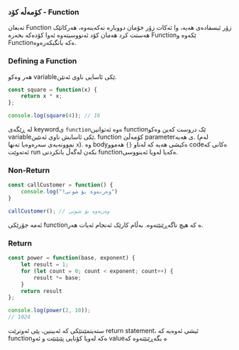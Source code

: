  ### کۆمەڵە کۆد - Function
تەبعان Function زۆر ئیسفادەی هەیە، وا ئەکات زۆر خۆمان دووبارە نەکەینەوە، هەرکاتێک هەستت کرد هەمان کۆد ئەنووسیتەوە ئەوا کۆدەکە بخەرە Functionێکەوە و Functionەکە بانگبکەرەوە.

### Defining a Function
هەر وەکو variableێکی ئاسایی ناوی ئەنێن.
```js
const square = function(x) {
    return x * x;
};

console.log(square(4)); // 16
```

لە ڕێگەی keywordی `function`ەوە ئەتوانین functionێک دروست کەین وەکو variableێکی ئاسایش ناوی ئەنێین. function کۆمەڵێ parameterی هەیە. (لەم نموونەیەی سەرەوەیا تەنها `x`).
وە bodyەکیشی هەیە کە لەناو `{}` هەموو codeەکانی کە ئەتەوێت run بکەن لەگەڵ بانکردنی functionەکەیا لەویا ئەینووسی.

### Non-Return

```js
const callCustomer = function() {
    console.log("!وەرنەوە بۆ شوتی")
}

callCustomer(); // وەرنەوە بۆ شوتی
```

ئەمە جۆرێکی functionە کە هیچ ناگەڕێنێتەوە. بەڵام کارێک ئەنجام ئەیات هەر.

### Return
```js
const power = function(base, exponent) {
    let result = 1;
    for (let count = 0; count < exponent; count++) {
        result *= base;
    }
    return result
};

console.log(power(2, 10));
// 1024
```

ستەیتمێنتێکی کە ئەبینین، پێی ئەوترێت return statement، ئیشی ئەوەیە کە functionەکە لەویا کۆتایی پێبێنێت و ئەو valueە بگەڕێنێتەوە کە 





